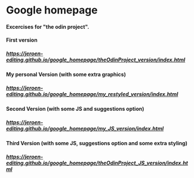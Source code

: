 # Google homepage

#### Excercises for "the odin project".

#### First version
##### https://jeroen-editing.github.io/google_homepage/theOdinProject_version/index.html

#### My personal Version (with some extra graphics)
##### https://jeroen-editing.github.io/google_homepage/my_restyled_version/index.html

#### Second Version (with some JS and suggestions option)
##### https://jeroen-editing.github.io/google_homepage/my_JS_version/index.html

#### Third Version (with some JS, suggestions option and some extra styling)
##### https://jeroen-editing.github.io/google_homepage/theOdinProject_JS_version/index.html